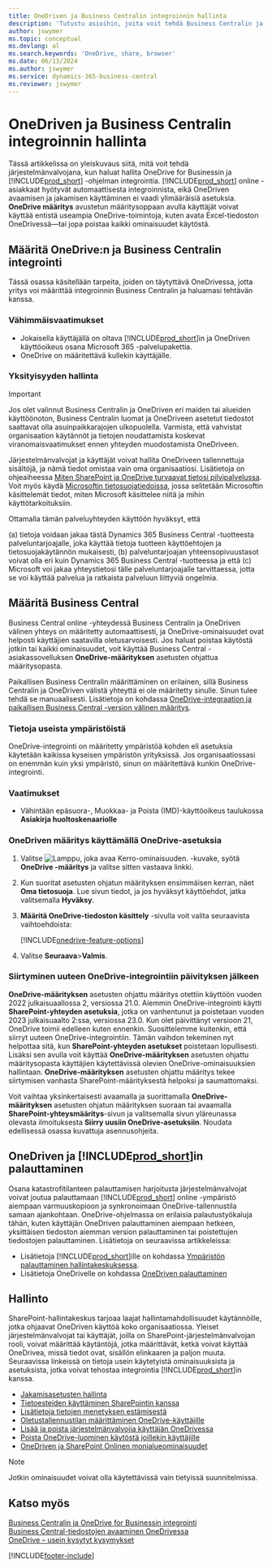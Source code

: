 ```yaml
---
title: OneDriven ja Business Centralin integroinnin hallinta
description: 'Tutustu asioihin, joita voit tehdä Business Centralin ja OneDrive for Businessin välisen integroinnin hallintaan.'
author: jswymer
ms.topic: conceptual
ms.devlang: al
ms.search.keywords: 'OneDrive, share, browser'
ms.date: 06/13/2024
ms.author: jswymer
ms.service: dynamics-365-business-central
ms.reviewer: jswymer
---
```

# OneDriven ja Business Centralin integroinnin hallinta

Tässä artikkelissa on yleiskuvaus siitä, mitä voit tehdä järjestelmänvalvojana, kun haluat hallita OneDrive for Businessin ja [!INCLUDE[prod_short](includes/prod_short.md)] -ohjelman integrointia. [!INCLUDE[prod_short](includes/prod_short.md)] online -asiakkaat hyötyvät automaattisesta integroinnista, eikä OneDriven avaamisen ja jakamisen käyttäminen ei vaadi ylimääräisiä asetuksia. **OneDrive määritys** avustetun määritysoppaan avulla käyttäjät voivat käyttää entistä useampia OneDrive-toimintoja, kuten avata Excel-tiedoston OneDrivessä&mdash;tai jopa poistaa kaikki ominaisuudet käytöstä.  

## Määritä OneDrive:n ja Business Centralin integrointi

Tässä osassa käsitellään tarpeita, joiden on täytyttävä OneDrivessa, jotta yritys voi määrittää integroinnin Business Centralin ja haluamasi tehtävän kanssa.

### Vähimmäisvaatimukset

* Jokaisella käyttäjällä on oltava [!INCLUDE[prod_short](includes/prod_short.md)]in ja OneDriven käyttöoikeus osana Microsoft 365 -palvelupakettia.
* OneDrive on määritettävä kullekin käyttäjälle.

### Yksityisyyden hallinta

> [!IMPORTANT]
> Jos olet valinnut Business Centralin ja OneDriven eri maiden tai alueiden käyttöönoton, Business Centralin luomat ja OneDriveen asetetut tiedostot saattavat olla asuinpaikkarajojen ulkopuolella. Varmista, että vahvistat organisaation käytännöt ja tietojen noudattamista koskevat viranomaisvaatimukset ennen yhteyden muodostamista OneDriveen.

Järjestelmänvalvojat ja käyttäjät voivat hallita OneDriveen tallennettuja sisältöjä, ja nämä tiedot omistaa vain oma organisaatiosi. Lisätietoja on ohjeaiheessa [Miten SharePoint ja OneDrive turvaavat tietosi pilvipalvelussa](/sharepoint/safeguarding-your-data). Voit myös käydä [Microsoftin tietosuojatiedoissa](https://privacy.microsoft.com/en-us/privacystatement), jossa selitetään Microsoftin käsittelemät tiedot, miten Microsoft käsittelee niitä ja mihin käyttötarkoituksiin.

Ottamalla tämän palveluyhteyden käyttöön hyväksyt, että

(a) tietoja voidaan jakaa tästä Dynamics 365 Business Central -tuotteesta palveluntarjoajalle, joka käyttää tietoja tuotteen käyttöehtojen ja tietosuojakäytännön mukaisesti, (b) palveluntarjoajan yhteensopivuustasot voivat olla eri kuin Dynamics 365 Business Central -tuotteessa ja että (c) Microsoft voi jakaa yhteystietosi tälle palveluntarjoajalle tarvittaessa, jotta se voi käyttää palvelua ja ratkaista palveluun liittyviä ongelmia.

## Määritä Business Central

Business Central online -yhteydessä Business Centralin ja OneDriven välinen yhteys on määritetty automaattisesti, ja OneDrive-ominaisuudet ovat helposti käyttäjien saatavilla oletusarvoisesti. Jos haluat poistaa käytöstä jotkin tai kaikki ominaisuudet, voit käyttää Business Central -asiakassovelluksen **OneDrive-määrityksen** asetusten ohjattua määritysopasta.

Paikallisen Business Centralin määrittäminen on erilainen, sillä Business Centralin ja OneDriven välistä yhteyttä ei ole määritetty sinulle. Sinun tulee tehdä se manuaalisesti. Lisätietoja on kohdassa [OneDrive-integraation ja paikallisen Business Central -version välinen määritys](admin-onedrive-integration-onpremises.md).

### Tietoja useista ympäristöistä

OneDrive-integrointi on määritetty ympäristöä kohden eli asetuksia käytetään kaikissa kyseisen ympäristön yrityksissä. Jos organisaatiossasi on enemmän kuin yksi ympäristö, sinun on määritettävä kunkin OneDrive-integrointi.

### Vaatimukset

- Vähintään epäsuora-, Muokkaa- ja Poista (IMD)-käyttöoikeus taulukossa **Asiakirja huoltoskenaariolle**

### OneDriven määritys käyttämällä OneDrive-asetuksia

1. Valitse ![Lamppu, joka avaa Kerro-ominaisuuden.](media/ui-search/search_small.png "Kerro, mitä haluat tehdä") -kuvake, syötä **OneDrive -määritys** ja valitse sitten vastaava linkki. 
2. Kun suoritat asetusten ohjatun määrityksen ensimmäisen kerran, näet **Oma tietosuoja**. Lue sivun tiedot, ja jos hyväksyt käyttöehdot, jatka valitsemalla **Hyväksy**.
3. **Määritä OneDrive-tiedoston käsittely** -sivulla voit valita seuraavista vaihtoehdoista:

   [!INCLUDE[onedrive-feature-options](includes/onedrive-feature-options.md)]
4. Valitse **Seuraava**>**Valmis**.

### Siirtyminen uuteen OneDrive-integrointiin päivityksen jälkeen

**OneDrive-määrityksen** asetusten ohjattu määritys otettiin käyttöön vuoden 2022 julkaisuaallossa 2, versiossa 21.0. Aiemmin OneDrive-integrointi käytti **SharePoint-yhteyden asetuksia**, jotka on vanhentunut ja poistetaan vuoden 2023 julkaisuaalto 2:ssa, versiossa 23.0. Kun olet päivittänyt versioon 21, OneDrive toimii edelleen kuten ennenkin. Suosittelemme kuitenkin, että siirryt uuteen OneDrive-integrointiin. Tämän vaihdon tekeminen nyt helpottaa sitä, kun **SharePoint-yhteyden asetukset** poistetaan lopullisesti. Lisäksi sen avulla voit käyttää **OneDrive-määrityksen** asetusten ohjattu määritysopasta käyttäjien käytettävissä olevien OneDrive-ominaisuuksien hallintaan. **OneDrive-määrityksen** asetusten ohjattu määritys tekee siirtymisen vanhasta SharePoint-määrityksestä helpoksi ja saumattomaksi.

Voit vaihtaa yksinkertaisesti avaamalla ja suorittamalla **OneDrive-määrityksen** asetusten ohjatun määrityksen suoraan tai avaamalla **SharePoint-yhteysmääritys**-sivun ja valitsemalla sivun yläreunassa olevasta ilmoituksesta **Siirry uusiin OneDrive-asetuksiin**. Noudata edellisessä osassa kuvattuja asennusohjeita.

## OneDriven ja [!INCLUDE[prod_short](includes/prod_short.md)]in palauttaminen

Osana katastrofitilanteen palauttamisen harjoitusta järjestelmänvalvojat voivat joutua palauttamaan [!INCLUDE[prod_short](includes/prod_short.md)] online -ympäristö aiempaan varmuuskopioon ja synkronoimaan OneDrive-tallennustila samaan ajankohtaan. OneDrive-ohjelmassa on erilaisia palautustyökaluja tähän, kuten käyttäjän OneDriven palauttaminen aiempaan hetkeen, yksittäisen tiedoston aiemman version palauttaminen tai poistettujen tiedostojen palauttaminen. Lisätietoja on seuraavissa artikkeleissa:

* Lisätietoja [!INCLUDE[prod_short](includes/prod_short.md)]ille on kohdassa [Ympäristön palauttaminen hallintakeskuksessa](/dynamics365/business-central/dev-itpro/administration/tenant-admin-center-backup-restore).
* Lisätietoja OneDrivelle on kohdassa [OneDriven palauttaminen](https://support.microsoft.com/en-us/office/restore-your-onedrive-fa231298-759d-41cf-bcd0-25ac53eb8a15?ui=en-us&rs=en-us&ad=us)

## Hallinto

SharePoint-hallintakeskus tarjoaa laajat hallintamahdollisuudet käytännöille, jotka ohjaavat OneDriven käyttöä koko organisaatiossa. Yleiset järjestelmänvalvojat tai käyttäjät, joilla on SharePoint-järjestelmänvalvojan rooli, voivat määrittää käytäntöjä, jotka määrittävät, ketkä voivat käyttää OneDrivea, missä tiedot ovat, sisällön elinkaaren ja paljon muuta. Seuraavissa linkeissä on tietoja usein käytetyistä ominaisuuksista ja asetuksista, jotka voivat tehostaa integrointia [!INCLUDE[prod_short](includes/prod_short.md)]in kanssa. 

* [Jakamisasetusten hallinta](/sharepoint/turn-external-sharing-on-or-off)
* [Tietoesteiden käyttäminen SharePointin kanssa](/sharepoint/information-barriers)
* [Lisätietoja tietojen menetyksen estämisestä](/microsoft-365/compliance/dlp-learn-about-dlp)
* [Oletustallennustilan määrittäminen OneDrive-käyttäjille](/onedrive/set-default-storage-space)
* [Lisää ja poista järjestelmänvalvojia käyttäjän OneDrivessa](/sharepoint/manage-user-profiles#add-and-remove-admins-for-a-users-onedrive)
* [Poista OneDrive-luominen käytöstä joillekin käyttäjille](/sharepoint/manage-user-profiles#disable-onedrive-creation-for-some-users)
* [OneDriven ja SharePoint Onlinen monialueominaisuudet](/microsoft-365/enterprise/multi-geo-capabilities-in-onedrive-and-sharepoint-online-in-microsoft-365)

> [!NOTE]
> Jotkin ominaisuudet voivat olla käytettävissä vain tietyissä suunnitelmissa.

## Katso myös

[Business Centralin ja OneDrive for Businessin integrointi](across-onedrive-overview.md)  
[Business Central-tiedostojen avaaminen OneDrivessa](across-share-onedrive.md)  
[OneDrive – usein kysytyt kysymykset](admin-onedrive-faq.md)  

[!INCLUDE[footer-include](includes/footer-banner.md)]
